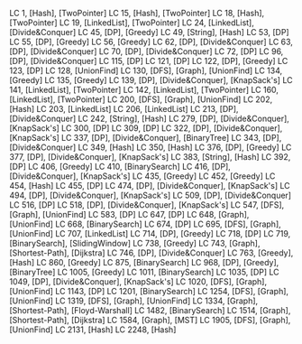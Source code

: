 LC 1, [Hash], [TwoPointer]
LC 15, [Hash], [TwoPointer]
LC 18, [Hash], [TwoPointer]
LC 19, [LinkedList], [TwoPointer]
LC 24, [LinkedList], [Divide&Conquer]
LC 45, [DP], [Greedy]
LC 49, [String], [Hash]
LC 53, [DP]
LC 55, [DP], [Greedy]
LC 56, [Greedy]
LC 62, [DP], [Divide&Conquer]
LC 63, [DP], [Divide&Conquer]
LC 70, [DP], [Divide&Conquer]
LC 72, [DP]
LC 96, [DP], [Divide&Conquer]
LC 115, [DP]
LC 121, [DP]
LC 122, [DP], [Greedy]
LC 123, [DP]
LC 128, [UnionFind]
LC 130, [DFS], [Graph], [UnionFind]
LC 134, [Greedy]
LC 135, [Greedy]
LC 139, [DP], [Divide&Conquer], [KnapSack's]
LC 141, [LinkedList], [TwoPointer]
LC 142, [LinkedList], [TwoPointer]
LC 160, [LinkedList], [TwoPointer]
LC 200, [DFS], [Graph], [UnionFind]
LC 202, [Hash]
LC 203, [LinkedList]
LC 206, [LinkedList]
LC 213, [DP], [Divide&Conquer]
LC 242, [String], [Hash]
LC 279, [DP], [Divide&Conquer], [KnapSack's]
LC 300, [DP]
LC 309, [DP]
LC 322, [DP], [Divide&Conquer], [KnapSack's]
LC 337, [DP], [Divide&Conquer], [BinaryTree]
LC 343, [DP], [Divide&Conquer]
LC 349, [Hash]
LC 350, [Hash]
LC 376, [DP], [Greedy]
LC 377, [DP], [Divide&Conquer], [KnapSack's]
LC 383, [String], [Hash]
LC 392, [DP]
LC 406, [Greedy]
LC 410, [BinarySearch]
LC 416, [DP], [Divide&Conquer], [KnapSack's]
LC 435, [Greedy]
LC 452, [Greedy]
LC 454, [Hash]
LC 455, [DP]
LC 474, [DP], [Divide&Conquer], [KnapSack's]
LC 494, [DP], [Divide&Conquer], [KnapSack's]
LC 509, [DP], [Divide&Conquer]
LC 516, [DP]
LC 518, [DP], [Divide&Conquer], [KnapSack's]
LC 547, [DFS], [Graph], [UnionFind]
LC 583, [DP]
LC 647, [DP]
LC 648, [Graph], [UnionFind]
LC 668, [BinarySearch]
LC 674, [DP]
LC 695, [DFS], [Graph], [UnionFind]
LC 707, [LinkedList]
LC 714, [DP], [Greedy]
LC 718, [DP]
LC 719, [BinarySearch], [SlidingWindow]
LC 738, [Greedy]
LC 743, [Graph], [Shortest-Path], [Dijkstra]
LC 746, [DP], [Divide&Conquer]
LC 763, [Greedy], [Hash]
LC 860, [Greedy]
LC 875, [BinarySearch]
LC 968, [DP], [Greedy], [BinaryTree]
LC 1005, [Greedy]
LC 1011, [BinarySearch]
LC 1035, [DP]
LC 1049, [DP], [Divide&Conquer], [KnapSack's]
LC 1020, [DFS], [Graph], [UnionFind]
LC 1143, [DP]
LC 1201, [BinarySearch]
LC 1254, [DFS], [Graph], [UnionFind]
LC 1319, [DFS], [Graph], [UnionFind]
LC 1334, [Graph], [Shortest-Path], [Floyd-Warshall]
LC 1482, [BinarySearch]
LC 1514, [Graph], [Shortest-Path], [Dijkstra]
LC 1584, [Graph], [MST]
LC 1905, [DFS], [Graph], [UnionFind]
LC 2131, [Hash]
LC 2248, [Hash]


